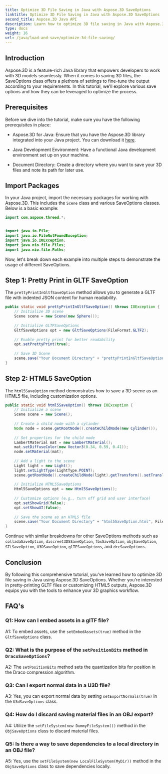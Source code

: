 ```yaml
---
title: Optimize 3D File Saving in Java with Aspose.3D SaveOptions
linktitle: Optimize 3D File Saving in Java with Aspose.3D SaveOptions
second_title: Aspose.3D Java API
description: Learn how to optimize 3D file saving in Java with Aspose.3D SaveOptions. Enhance performance and customize outputs effortlessly.
type: docs
weight: 16
url: /java/load-and-save/optimize-3d-file-saving/
---
```

## Introduction

Aspose.3D is a feature-rich Java library that empowers developers to work with 3D models seamlessly. When it comes to saving 3D files, the SaveOptions class offers a plethora of settings to fine-tune the output according to your requirements. In this tutorial, we'll explore various save options and how they can be leveraged to optimize the process.

## Prerequisites

Before we dive into the tutorial, make sure you have the following prerequisites in place:

- Aspose.3D for Java: Ensure that you have the Aspose.3D library integrated into your Java project. You can download it [here](https://releases.aspose.com/3d/java/).

- Java Development Environment: Have a functional Java development environment set up on your machine.

- Document Directory: Create a directory where you want to save your 3D files and note its path for later use.

## Import Packages

In your Java project, import the necessary packages for working with Aspose.3D. This includes the `Scene` class and various SaveOptions classes. Below is a basic example:

```java
import com.aspose.threed.*;


import java.io.File;
import java.io.FileNotFoundException;
import java.io.IOException;
import java.nio.file.Files;
import java.nio.file.Paths;
```

Now, let's break down each example into multiple steps to demonstrate the usage of different SaveOptions.

## Step 1: Pretty Print in GLTF SaveOption

The `prettyPrintInGltfSaveOption` method allows you to generate a GLTF file with indented JSON content for human readability.

```java
public static void prettyPrintInGltfSaveOption() throws IOException {
    // Initialize 3D scene
    Scene scene = new Scene(new Sphere());
    
    // Initialize GLTFSaveOptions
    GltfSaveOptions opt = new GltfSaveOptions(FileFormat.GLTF2);
    
    // Enable pretty print for better readability
    opt.setPrettyPrint(true);
    
    // Save 3D Scene
    scene.save("Your Document Directory" + "prettyPrintInGltfSaveOption.gltf", opt);
}
```

## Step 2: HTML5 SaveOption

The `html5SaveOption` method demonstrates how to save a 3D scene as an HTML5 file, including customization options.

```java
public static void html5SaveOption() throws IOException {
    // Initialize a scene
    Scene scene = new Scene();
    
    // Create a child node with a cylinder
    Node node = scene.getRootNode().createChildNode(new Cylinder());
    
    // Set properties for the child node
    LambertMaterial mat = new LambertMaterial();
    mat.setDiffuseColor(new Vector3(0.34, 0.59, 0.41));
    node.setMaterial(mat);
    
    // Add a light to the scene
    Light light = new Light();
    light.setLightType(LightType.POINT);
    scene.getRootNode().createChildNode(light).getTransform().setTranslation(10, 0, 10);
    
    // Initialize HTML5SaveOptions
    Html5SaveOptions opt = new Html5SaveOptions();
    
    // Customize options (e.g., turn off grid and user interface)
    opt.setShowGrid(false);
    opt.setShowUI(false);
    
    // Save the scene as an HTML5 file
    scene.save("Your Document Directory" + "html5SaveOption.html", FileFormat.HTML5);
}
```

Continue with similar breakdowns for other SaveOptions methods such as `colladaSaveOption`, `discreet3DSSaveOption`, `fbxSaveOption`, `objSaveOption`, `STLSaveOption`, `U3DSaveOption`, `glTFSaveOptions`, and `drcSaveOptions`.

## Conclusion

By following this comprehensive tutorial, you've learned how to optimize 3D file saving in Java using Aspose.3D SaveOptions. Whether you're interested in pretty-printing GLTF files or customizing HTML5 outputs, Aspose.3D equips you with the tools to enhance your 3D graphics workflow.

## FAQ's

### Q1: How can I embed assets in a glTF file?

A1: To embed assets, use the `setEmbedAssets(true)` method in the `GltfSaveOptions` class.

### Q2: What is the purpose of the `setPositionBits` method in `DracoSaveOptions`?

A2: The `setPositionBits` method sets the quantization bits for position in the Draco compression algorithm.

### Q3: Can I export normal data in a U3D file?

A3: Yes, you can export normal data by setting `setExportNormals(true)` in the `U3dSaveOptions` class.

### Q4: How do I discard saving material files in an OBJ export?

A4: Utilize the `setFileSystem(new DummyFileSystem())` method in the `ObjSaveOptions` class to discard material files.

### Q5: Is there a way to save dependencies to a local directory in an OBJ file?

A5: Yes, use the `setFileSystem(new LocalFileSystem(MyDir))` method in the `ObjSaveOptions` class to save dependencies locally.
